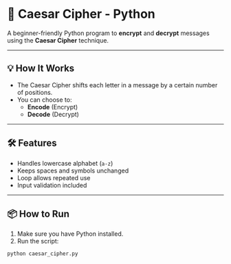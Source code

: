 # 🔐 Caesar Cipher - Python

A beginner-friendly Python program to **encrypt** and **decrypt** messages using the **Caesar Cipher** technique.

---

## 💡 How It Works

- The Caesar Cipher shifts each letter in a message by a certain number of positions.
- You can choose to:
  - **Encode** (Encrypt)
  - **Decode** (Decrypt)

---

## 🛠️ Features

- Handles lowercase alphabet (`a-z`)
- Keeps spaces and symbols unchanged
- Loop allows repeated use
- Input validation included

---

## 📦 How to Run

1. Make sure you have Python installed.
2. Run the script:

```bash
python caesar_cipher.py

